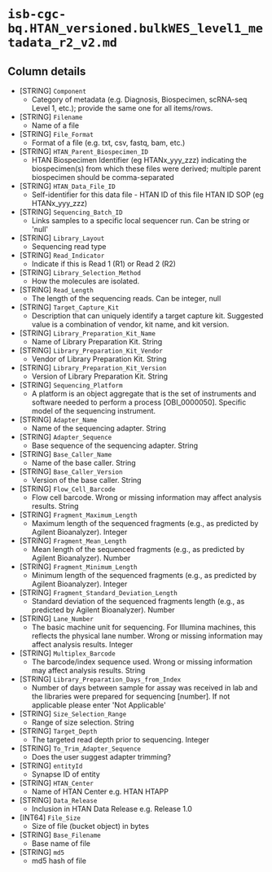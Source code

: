 # `isb-cgc-bq.HTAN_versioned.bulkWES_level1_metadata_r2_v2.md`

## Column details

* [STRING]    `Component`
  - Category of metadata (e.g. Diagnosis, Biospecimen, scRNA-seq Level 1, etc.); provide the same one for all items/rows.
* [STRING]    `Filename`
  - Name of a file
* [STRING]    `File_Format`
  - Format of a file (e.g. txt, csv, fastq, bam, etc.)
* [STRING]    `HTAN_Parent_Biospecimen_ID`
  - HTAN Biospecimen Identifier (eg HTANx_yyy_zzz) indicating the biospecimen(s) from which these files were derived; multiple parent biospecimen should be comma-separated
* [STRING]    `HTAN_Data_File_ID`
  - Self-identifier for this data file - HTAN ID of this file HTAN ID SOP (eg HTANx_yyy_zzz)
* [STRING]    `Sequencing_Batch_ID`
  - Links samples to a specific local sequencer run. Can be string or 'null'
* [STRING]    `Library_Layout`
  - Sequencing read type
* [STRING]    `Read_Indicator`
  - Indicate if this is Read 1 (R1) or Read 2 (R2)
* [STRING]    `Library_Selection_Method`
  - How the molecules are isolated.
* [STRING]    `Read_Length`
  - The length of the sequencing reads. Can be integer, null
* [STRING]    `Target_Capture_Kit`
  - Description that can uniquely identify a target capture kit. Suggested value is a combination of vendor, kit name, and kit version.
* [STRING]    `Library_Preparation_Kit_Name`
  - Name of Library Preparation Kit. String
* [STRING]    `Library_Preparation_Kit_Vendor`
  - Vendor of Library Preparation Kit. String
* [STRING]    `Library_Preparation_Kit_Version`
  - Version of Library Preparation Kit. String
* [STRING]    `Sequencing_Platform`
  - A platform is an object aggregate that is the set of instruments and software needed to perform a process [OBI_0000050]. Specific model of the sequencing instrument.
* [STRING]    `Adapter_Name`
  - Name of the sequencing adapter. String
* [STRING]    `Adapter_Sequence`
  - Base sequence of the sequencing adapter. String
* [STRING]    `Base_Caller_Name`
  - Name of the base caller. String
* [STRING]    `Base_Caller_Version`
  - Version of the base caller. String
* [STRING]    `Flow_Cell_Barcode`
  - Flow cell barcode. Wrong or missing information may affect analysis results. String
* [STRING]    `Fragment_Maximum_Length`
  - Maximum length of the sequenced fragments (e.g., as predicted by Agilent Bioanalyzer). Integer
* [STRING]    `Fragment_Mean_Length`
  - Mean length of the sequenced fragments (e.g., as predicted by Agilent Bioanalyzer). Number
* [STRING]    `Fragment_Minimum_Length`
  - Minimum length of the sequenced fragments (e.g., as predicted by Agilent Bioanalyzer). Integer
* [STRING]    `Fragment_Standard_Deviation_Length`
  - Standard deviation of the sequenced fragments length (e.g., as predicted by Agilent Bioanalyzer). Number
* [STRING]    `Lane_Number`
  - The basic machine unit for sequencing. For Illumina machines, this reflects the physical lane number. Wrong or missing information may affect analysis results. Integer
* [STRING]    `Multiplex_Barcode`
  - The barcode/index sequence used. Wrong or missing information may affect analysis results. String
* [STRING]    `Library_Preparation_Days_from_Index`
  - Number of days between sample for assay was received in lab and the libraries were prepared for sequencing [number]. If not applicable please enter 'Not Applicable'
* [STRING]    `Size_Selection_Range`
  - Range of size selection. String
* [STRING]    `Target_Depth`
  - The targeted read depth prior to sequencing. Integer
* [STRING]    `To_Trim_Adapter_Sequence`
  - Does the user suggest adapter trimming?
* [STRING]    `entityId`
  - Synapse ID of entity
* [STRING]    `HTAN_Center`
  - Name of HTAN Center e.g. HTAN HTAPP
* [STRING]    `Data_Release`
  - Inclusion in HTAN Data Release e.g. Release 1.0
* [INT64]    `File_Size`
  - Size of file (bucket object) in bytes
* [STRING]    `Base_Filename`
  - Base name of file
* [STRING]    `md5`
  - md5 hash of file


